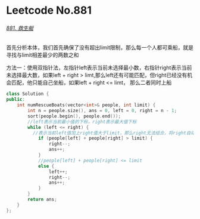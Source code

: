 # Leetcode No.881

###### [881. 救生艇](https://leetcode-cn.com/problems/boats-to-save-people/)

首先分析本体，我们首先确保了没有超出limit限制，那么每一个人都可乘船，就是寻找与limit相差最少的两数之和

方法一：使用双指针法，左指针left表示当前未选择最小数，右指针right表示当前未选择最大数，如果left + right > limt,那么left还有可能匹配，但right已经没有机会匹配，他只能自己坐船，如果left + right <= limt， 那么二者同时上船

```c++
class Solution {
public:
    int numRescueBoats(vector<int>& people, int limit) {
        int n = people.size(), ans = 0, left = 0, right = n - 1;
        sort(people.begin(), people.end());
        //left表示当前最小值的下标，right表示最大值下标
        while (left <= right) {   
          //表示当前left值加上right值大于limit，那么right无法组合，将right自动一船
            if (people[left] + people[right] > limit) {
                right--;
                ans++;
            }
            //people[left] + people[right] <= limit
            else {
                left++;
                right--;
                ans++;
            }
        }
        return ans;
    }
};
```

